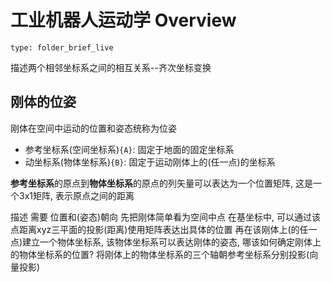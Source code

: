 # 工业机器人运动学 Overview
 
```ccard
type: folder_brief_live
```
 
描述两个相邻坐标系之间的相互关系--齐次坐标变换
## 刚体的位姿
刚体在空间中运动的位置和姿态统称为位姿
- 参考坐标系(空间坐标系)`{A}`: 固定于地面的固定坐标系
- 动坐标系(物体坐标系)`{B}`: 固定于运动刚体上的(任一点)的坐标系 

**参考坐标系**的原点到**物体坐标系**的原点的列矢量可以表达为一个位置矩阵, 这是一个3x1矩阵, 表示原点之间的距离

描述
需要 位置和(姿态)朝向
先把刚体简单看为空间中点
在基坐标中, 可以通过该点距离xyz三平面的投影(距离)使用矩阵表达出具体的位置
再在该刚体上(的任一点)建立一个物体坐标系, 该物体坐标系可以表达刚体的姿态, 哪该如何确定刚体上的物体坐标系的位置?
将刚体上的物体坐标系的三个轴朝参考坐标系分别投影(向量投影)
